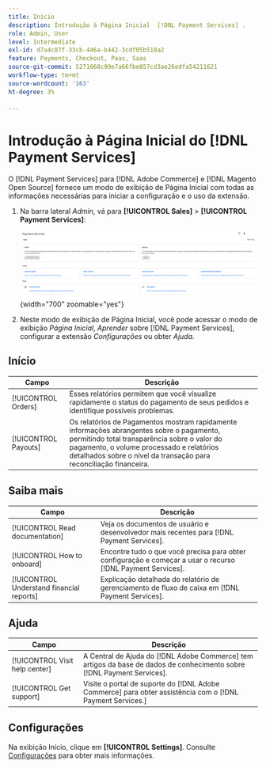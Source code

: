 ```yaml
---
title: Início
description: Introdução à Página Inicial  [!DNL Payment Services] .
role: Admin, User
level: Intermediate
exl-id: d7a4c87f-33cb-446a-b442-3cdf05b518a2
feature: Payments, Checkout, Paas, Saas
source-git-commit: 5271668c99e7a66fbe857cd3ae26edfa54211621
workflow-type: tm+mt
source-wordcount: '163'
ht-degree: 3%

---
```


# Introdução à Página Inicial do [!DNL Payment Services]

O [!DNL Payment Services] para [!DNL Adobe Commerce] e [!DNL Magento Open Source] fornece um modo de exibição de Página Inicial com todas as informações necessárias para iniciar a configuração e o uso da extensão.

1. Na barra lateral _Admin_, vá para **[!UICONTROL Sales]** > **[!UICONTROL Payment Services]**:

   ![Modo de exibição de página inicial](assets/home-view.png){width="700" zoomable="yes"}

1. Neste modo de exibição de Página Inicial, você pode acessar o modo de exibição _Página Inicial_, _Aprender_ sobre [!DNL Payment Services], configurar a extensão _Configurações_ ou obter _Ajuda_.

## Início

| Campo | Descrição |
|---|---|
| [!UICONTROL Orders] | Esses relatórios permitem que você visualize rapidamente o status do pagamento de seus pedidos e identifique possíveis problemas. |
| [!UICONTROL Payouts] | Os relatórios de Pagamentos mostram rapidamente informações abrangentes sobre o pagamento, permitindo total transparência sobre o valor do pagamento, o volume processado e relatórios detalhados sobre o nível da transação para reconciliação financeira. |

## Saiba mais

| Campo | Descrição |
|---|---|
| [!UICONTROL Read documentation] | Veja os documentos de usuário e desenvolvedor mais recentes para [!DNL Payment Services]. |
| [!UICONTROL How to onboard] | Encontre tudo o que você precisa para obter configuração e começar a usar o recurso [!DNL Payment Services]. |
| [!UICONTROL Understand financial reports] | Explicação detalhada do relatório de gerenciamento de fluxo de caixa em [!DNL Payment Services]. |

## Ajuda

| Campo | Descrição |
|---|---|
| [!UICONTROL Visit help center] | A Central de Ajuda do [!DNL Adobe Commerce] tem artigos da base de dados de conhecimento sobre [!DNL Payment Services]. |
| [!UICONTROL Get support] | Visite o portal de suporte do [!DNL Adobe Commerce] para obter assistência com o [!DNL Payment Services.] |

## Configurações

Na exibição Início, clique em **[!UICONTROL Settings]**. Consulte [Configurações](settings.md) para obter mais informações.
